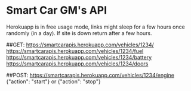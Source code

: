 # Smart Car GM's API

Herokuapp is in free usage mode, links might sleep for a few hours once randomly (in a day). If site is down return after a  few hours.

##GET:
https://smartcarapis.herokuapp.com/vehicles/1234/
https://smartcarapis.herokuapp.com/vehicles/1234/fuel
https://smartcarapis.herokuapp.com/vehicles/1234/battery
https://smartcarapis.herokuapp.com/vehicles/1234/doors

##POST:
https://smartcarapis.herokuapp.com/vehicles/1234/engine
{"action": "start"} or {"action": "stop"} 